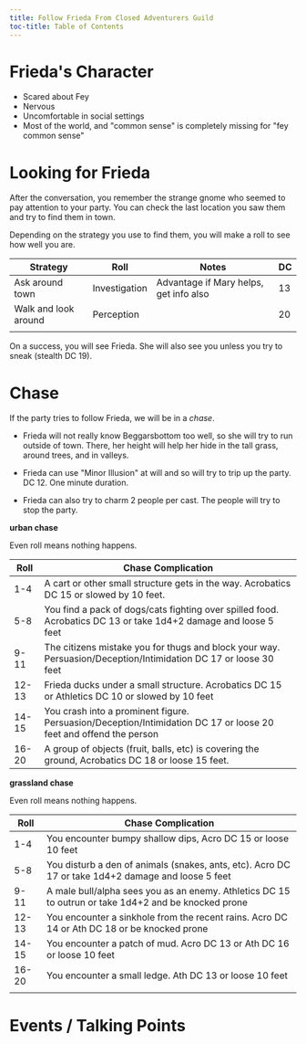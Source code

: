 ```yaml
---
title: Follow Frieda From Closed Adventurers Guild
toc-title: Table of Contents
---
```


# Frieda's Character

- Scared about Fey 
- Nervous
- Uncomfortable in social settings
- Most of the world, and "common sense" is completely missing for "fey common sense"

# Looking for Frieda

After the conversation, you remember the strange gnome who seemed to pay attention to your party. You can check the last location you saw them and try to find them in town.

Depending on the strategy you use to find them, you will make a roll to see how well you are.

| Strategy             | Roll          | Notes                                  | DC |
|----------------------|---------------|----------------------------------------|----|
| Ask around town      | Investigation | Advantage if Mary helps, get info also | 13 |
| Walk and look around | Perception    |                                        | 20 |
|                      |               |                                        |    |

On a success, you will see Frieda. She will also see you unless you try to sneak (stealth DC 19).

# Chase

If the party tries to follow Frieda, we will be in a *chase*. 

- Frieda will not really know Beggarsbottom too well, so she will try to run outside of town. There, her height will help her hide in the tall grass, around trees, and in valleys.

- Frieda can use "Minor Illusion" at will and so will try to trip up the party. DC 12. One minute duration.

- Frieda can also try to charm 2 people per cast. The people will try to stop the party.

**urban chase**

Even roll means nothing happens.

| Roll  | Chase Complication                                                                                                |
|-------|-------------------------------------------------------------------------------------------------------------------|
| 1-4   | A cart or other small structure gets in the way. Acrobatics DC 15 or slowed by 10 feet.                            |
| 5-8   | You find a pack of dogs/cats fighting over spilled food. Acrobatics DC 13 or take 1d4+2 damage and loose 5 feet    |
| 9-11  | The citizens mistake you for thugs and block your way. Persuasion/Deception/Intimidation DC 17 or loose 30 feet   |
| 12-13 | Frieda ducks under a small structure. Acrobatics DC 15 or Athletics DC 10 or slowed by 10 feet                     |
| 14-15 | You crash into a prominent figure. Persuasion/Deception/Intimidation DC 17 or loose 20 feet and offend the person |
| 16-20 | A group of objects (fruit, balls, etc) is covering the ground, Acrobatics DC 18 or loose 15 feet.                  |

**grassland chase**

Even roll means nothing happens.

| Roll  | Chase Complication                                                                                   |
|-------|------------------------------------------------------------------------------------------------------|
| 1-4   | You encounter bumpy shallow dips, Acro DC 15 or loose 10 feet                                        |
| 5-8   | You disturb a den of animals (snakes, ants, etc). Acro DC 17 or take 1d4+2 damage and loose 5 feet   |
| 9-11  | A male bull/alpha sees you as an enemy. Athletics DC 15 to outrun or take 1d4+2 and be knocked prone |
| 12-13 | You encounter a sinkhole from the recent rains. Acro DC 14 or Ath DC 18 or be knocked prone          |
| 14-15 | You encounter a patch of mud. Acro DC 13 or Ath DC 16 or loose 10 feet                               |
| 16-20 | You encounter a small ledge. Ath DC 13 or loose 10 feet                                              |
|       |                                                                                                      |

# Events / Talking Points

